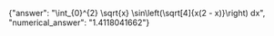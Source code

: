 {"answer": "\\int_{0}^{2} \\sqrt{x} \\sin\\left(\\sqrt[4]{x(2 - x)}\\right) dx", "numerical_answer": "1.4118041662"}
